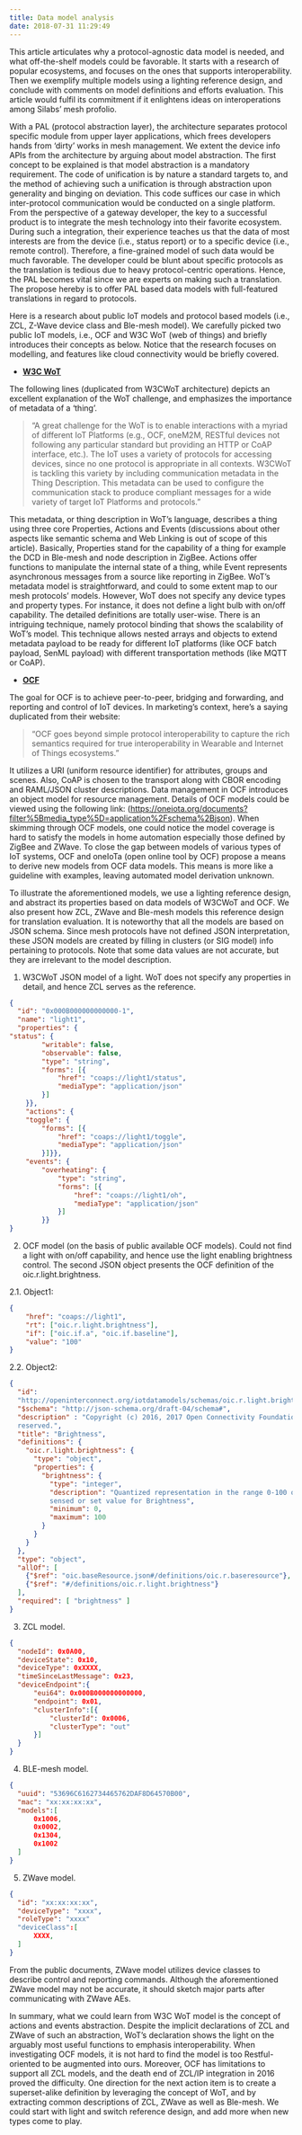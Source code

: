 ```yaml
---
title: Data model analysis
date: 2018-07-31 11:29:49
---
```


This article articulates why a protocol-agnostic data model is needed, and what off-the-shelf models could be favorable. It starts with a research of popular ecosystems, and focuses on the ones that supports interoperability. Then we exemplify multiple models using a lighting reference design, and conclude with comments on model definitions and efforts evaluation. This article would fulfil its commitment if it enlightens ideas on interoperations among Silabs’ mesh profolio.

With a PAL (protocol abstraction layer), the architecture separates protocol specific module from upper layer applications, which frees developers hands from ‘dirty’ works in mesh management. We extent the device info APIs from the architecture by arguing about model abstraction. The first concept to be explained is that model abstraction is a mandatory requirement. The code of unification is by nature a standard targets to, and the method of achieving such a unification is through abstraction upon generality and binging on deviation. This code suffices our case in which inter-protocol communication would be conducted on a single platform. From the perspective of a gateway developer, the key to a successful product is to integrate the mesh technology into their favorite ecosystem. During such a integration, their experience teaches us that the data of most interests are from the device (i.e., status report) or to a specific device (i.e., remote control). Therefore, a fine-grained model of such data would be much favorable. The developer could be blunt about specific protocols as the translation is tedious due to heavy protocol-centric operations. Hence, the PAL becomes vital since we are experts on making such a translation. The propose hereby is to offer PAL based data models with full-featured translations in regard to protocols.

Here is a research about public IoT models and protocol based models (i.e., ZCL, Z-Wave device class and  Ble-mesh model). We carefully picked two public IoT models, i.e., OCF and W3C WoT (web of things) and briefly introduces their concepts as below. Notice that the research focuses on modelling, and features like cloud connectivity would be briefly covered.

*	[**W3C WoT**](https://w3c.github.io/wot-architecture/)

The following lines (duplicated from W3CWoT architecture) depicts an excellent explanation of the WoT challenge, and emphasizes the importance of metadata of a ‘thing’.

> “A great challenge for the WoT is to enable interactions with a myriad of different IoT Platforms (e.g., OCF, oneM2M, RESTful devices not following any particular standard but providing an HTTP or CoAP interface, etc.). The IoT uses a variety of protocols for accessing devices, since no one protocol is appropriate in all contexts. W3CWoT is tackling this variety by including communication metadata in the Thing Description. This metadata can be used to configure the communication stack to produce compliant messages for a wide variety of target IoT Platforms and protocols.”

This metadata, or thing description in WoT’s language, describes a thing using three core Properties, Actions and Events (discussions about other aspects like semantic schema and Web Linking is out of scope of this article). Basically, Properties stand for the capability of a thing for example the DCD in Ble-mesh and node description in ZigBee. Actions offer functions to manipulate the internal state of a thing, while Event represents asynchronous messages from a source like reporting in ZigBee. WoT’s metadata model is straightforward, and could to some extent map to our mesh protocols’ models. However, WoT does not specify any device types and property types. For instance, it does not define a light bulb with on/off capability. The detailed definitions are totally user-wise. There is an intriguing technique, namely protocol binding that shows the scalability of WoT’s model. This technique allows nested arrays and objects to extend metadata payload to be ready for different IoT platforms (like OCF batch payload, SenML payload) with different transportation methods (like MQTT or CoAP).

*	[**OCF**](https://openconnectivity.org/developer/specifications)

The goal for OCF is to achieve peer-to-peer, bridging and forwarding, and reporting and control of IoT devices. In marketing’s context, here’s a saying duplicated from their website:

>“OCF goes beyond simple protocol interoperability to capture the rich semantics required for true interoperability in Wearable and Internet of Things ecosystems.”

It utilizes a URI (uniform resource identifier) for attributes, groups and scenes. Also, CoAP is chosen to the transport along with CBOR encoding and RAML/JSON cluster descriptions. Data
management in OCF introduces an object model for resource management.
Details of OCF models could be viewed using the following link: (https://oneiota.org/documents?filter%5Bmedia_type%5D=application%2Fschema%2Bjson). When skimming through OCF models, one could notice the model coverage is hard to satisfy the models in home automation especially those defined by ZigBee and ZWave. To close the gap between models of various types of IoT systems, OCF and oneIoTa (open online tool by OCF) propose a means to derive new models from OCF data models. This means is more like a guideline with examples, leaving automated model derivation unknown.

To illustrate the aforementioned models, we use a lighting reference design, and abstract its properties based on data models of W3CWoT and OCF. We also present how ZCL, ZWave and Ble-mesh models this reference design for translation evaluation. It is noteworthy that all the models are based on JSON schema. Since mesh protocols have not defined JSON interpretation, these JSON models are created by filling in clusters (or SIG model) info pertaining to protocols. Note that some data values are not accurate, but they are irrelevant to the model description.

1. W3CWoT JSON model of a light. WoT does not specify any properties in detail, and hence ZCL serves as the reference.

  ```JSON
  {
    "id": "0x000B000000000000-1",
    "name": "light1",
    "properties": {
  "status": {
          "writable": false,
          "observable": false,
          "type": "string",
          "forms": [{
              "href": "coaps://light1/status",
              "mediaType": "application/json"
          }]
      }},
      "actions": {
      "toggle": {
          "forms": [{
              "href": "coaps://light1/toggle",
              "mediaType": "application/json"
          }]}},
      "events": {
          "overheating": {
              "type": "string",
              "forms": [{
                  "href": "coaps://light1/oh",
                  "mediaType": "application/json"
              }]
          }}
  }
  ```

2.	OCF model (on the basis of public available OCF models). Could not find a light with on/off capability, and hence use the light enabling brightness control. The second JSON object presents the OCF definition of the oic.r.light.brightness.

  2.1. Object1:

  ```JSON
  {
      "href": "coaps://light1",
      "rt": ["oic.r.light.brightness"],
      "if": ["oic.if.a", "oic.if.baseline"],
      "value": "100"
  }
  ```

  2.2. Object2:

  ```JSON
  {
    "id":       
    "http://openinterconnect.org/iotdatamodels/schemas/oic.r.light.brightness.json#",
    "$schema": "http://json-schema.org/draft-04/schema#",
    "description" : "Copyright (c) 2016, 2017 Open Connectivity Foundation, Inc. All rights  
    reserved.",
    "title": "Brightness",
    "definitions": {
      "oic.r.light.brightness": {
        "type": "object",
        "properties": {
          "brightness": {
            "type": "integer",
            "description": "Quantized representation in the range 0-100 of the current
            sensed or set value for Brightness",
            "minimum": 0,
            "maximum": 100
          }
        }
      }
    },
    "type": "object",
    "allOf": [
      {"$ref": "oic.baseResource.json#/definitions/oic.r.baseresource"},
      {"$ref": "#/definitions/oic.r.light.brightness"}
    ],
    "required": [ "brightness" ]
  }
  ```

3. ZCL model.

  ```JSON
  {
    "nodeId": 0x0A00,
    "deviceState": 0x10,
    "deviceType": 0xXXXX,
    "timeSinceLastMessage": 0x23,
    "deviceEndpoint":{
        "eui64": 0x000B000000000000,
        "endpoint": 0x01,
        "clusterInfo":[{
            "clusterId": 0x0006,
            "clusterType": "out"
        }]
    }
  }
  ```

4.	BLE-mesh model.

  ```JSON
  {
    "uuid": "53696C6162734465762DAF8D64570B00",
    "mac": "xx:xx:xx:xx",
    "models":[
        0x1006,
        0x0002,
        0x1304,
        0x1002
    ]
  }
  ```

5.	ZWave model.

  ```JSON
  {
    "id": "xx:xx:xx:xx",
    "deviceType": "xxxx",
    "roleType": "xxxx"
    "deviceClass":[
        XXXX,
    ]
  }
  ```

From the public documents, ZWave model utilizes device classes to describe control and reporting commands. Although the aforementioned ZWave model may not be accurate, it should sketch major parts after communicating with ZWave AEs.

In summary, what we could learn from W3C WoT model is the concept of actions and events abstraction. Despite the implicit declarations of ZCL and ZWave of such an abstraction, WoT’s declaration shows the light on the arguably most useful functions to emphasis interoperability. When investigating OCF models, it is not hard to find the model is too Restful-oriented to be augmented into ours. Moreover, OCF has limitations to support all ZCL models, and the death end of ZCL/IP integration in 2016 proved the difficulty. One direction for the next action item is to create a superset-alike definition by leveraging the concept of WoT, and by extracting common descriptions of ZCL, ZWave as well as Ble-mesh. We could start with light and switch reference design, and add more when new types come to play.

